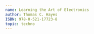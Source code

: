 ```yaml
---
name: Learning the Art of Electronics
author: Thomas C. Hayes
ISBN: 978-0-521-17723-8
topic: techno
---
```

